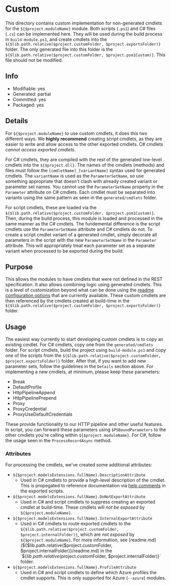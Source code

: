 # Custom
This directory contains custom implementation for non-generated cmdlets for the `${$project.moduleName}` module. Both scripts (`.ps1`) and C# files (`.cs`) can be implemented here. They will be used during the build process in `build-module.ps1`, and create cmdlets into the `${$lib.path.relative($project.customFolder, $project.exportsFolder)}` folder. The only generated file into this folder is the `${$lib.path.relative($project.customFolder, $project.psm1Custom)}`. This file should not be modified.

## Info
- Modifiable: yes
- Generated: partial
- Committed: yes
- Packaged: yes

## Details
For `${$project.moduleName}` to use custom cmdlets, it does this two different ways. We **highly recommend** creating script cmdlets, as they are easier to write and allow access to the other exported cmdlets. C# cmdlets *cannot access exported cmdlets*.

For C# cmdlets, they are compiled with the rest of the generated low-level cmdlets into the `${$project.dll}`. The names of the cmdlets (methods) and files must follow the `[cmdletName]_[variantName]` syntax used for generated cmdlets. The `variantName` is used as the `ParameterSetName`, so use something appropriate that doesn't clash with already created variant or parameter set names. You cannot use the `ParameterSetName` property in the `Parameter` attribute on C# cmdlets. Each cmdlet must be separated into variants using the same pattern as seen in the `generated/cmdlets` folder.

For script cmdlets, these are loaded via the `${$lib.path.relative($project.customFolder, $project.psm1Custom)}`. Then, during the build process, this module is loaded and processed in the same manner as the C# cmdlets. The fundemental difference is the script cmdlets use the `ParameterSetName` attribute and C# cmdlets do not. To create a script cmdlet variant of a generated cmdlet, simply decorate all parameters in the script with the new `ParameterSetName` in the `Parameter` attribute. This will appropriately treat each parameter set as a separate variant when processed to be exported during the build.

## Purpose
This allows the modules to have cmdlets that were not defined in the REST specification. It also allows combining logic using generated cmdlets. This is a level of customization beyond what can be done using the [readme configuration options](https://github.com/Azure/autorest/blob/master/docs/powershell/options.md) that are currently available. These custom cmdlets are then referenced by the cmdlets created at build-time in the `${$lib.path.relative($project.customFolder, $project.exportsFolder)}` folder.

## Usage
The easiest way currently to start developing custom cmdlets is to copy an existing cmdlet. For C# cmdlets, copy one from the `generated/cmdlets` folder. For script cmdlets, build the project using `build-module.ps1` and copy one of the scripts from the `${$lib.path.relative($project.customFolder, $project.exportsFolder)}` folder. After that, if you want to add new parameter sets, follow the guidelines in the `Details` section above. For implementing a new cmdlets, at minimum, please keep these parameters:
- Break
- DefaultProfile
- HttpPipelineAppend
- HttpPipelinePrepend
- Proxy
- ProxyCredential
- ProxyUseDefaultCredentials

These provide functionality to our HTTP pipeline and other useful features. In script, you can forward these parameters using `$PSBoundParameters` to the other cmdlets you're calling within `${$project.moduleName}`. For C#, follow the usage seen in the `ProcessRecordAsync` method.

### Attributes
For processing the cmdlets, we've created some additional attributes:
- `${$project.modelsExtensions.fullName}.DescriptionAttribute`
  - Used in C# cmdlets to provide a high-level description of the cmdlet. This is propegated to reference documentation via [help comments](https://docs.microsoft.com/en-us/powershell/module/microsoft.powershell.core/about/about_comment_based_help) in the exported scripts.
- `${$project.modelsExtensions.fullName}.DoNotExportAttribute`
  - Used in C# and script cmdlets to suppress creating an exported cmdlet at build-time. These cmdlets will *not be exposed* by `${$project.moduleName}`.
- `${$project.modelsExtensions.fullName}.InternalExportAttribute`
  - Used in C# cmdlets to route exported cmdlets to the `${$lib.path.relative($project.customFolder, $project.internalFolder)}`, which are *not exposed* by `${$project.moduleName}`. For more information, see [readme.md](${$lib.path.relative($project.customFolder, $project.internalFolder)}/readme.md) in the `${$lib.path.relative($project.customFolder, $project.internalFolder)}` folder.
- `${$project.modelsExtensions.fullName}.ProfileAttribute`
  - Used in C# and script cmdlets to define which Azure profiles the cmdlet supports. This is only supported for Azure (`--azure`) modules.